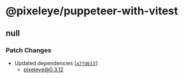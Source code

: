 # @pixeleye/puppeteer-with-vitest

## null

### Patch Changes

- Updated dependencies [[`a7fd633`](https://github.com/pixeleye-io/pixeleye/commit/a7fd63334f580f183afc4cee95b8ac434b834f9b)]:
  - pixeleye@0.3.12
